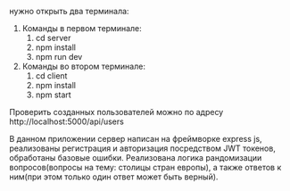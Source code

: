нужно открыть два терминала:
1) Команды в первом терминале:
    1. cd server
    2. npm install
    3. npm run dev
2) Команды во втором терминале:
    1. cd client
    2. npm install
    3. npm start

Проверить созданных пользователей можно по адресу http://localhost:5000/api/users

В данном приложении сервер написан на фреймворке express js, реализованы регистрация и авторизация посредством JWT токенов, обработаны базовые ошибки.
Реализована логика рандомизации вопросов(вопросы на тему: столицы стран европы), а также ответов к ним(при этом только один ответ может быть верный).

